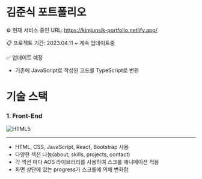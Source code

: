 # 김준식 포트폴리오

⚙ 현재 서비스 중인 URL: <https://kimjunsik-portfolio.netlify.app/>

📋 프로젝트 기간: 2023.04.11 ~ 계속 업데이트중

✅ 업데이트 예정

- 기존에 JavaScript로 작성된 코드를 TypeScript로 변환

# 기술 스택

<h3> 1. Front-End </h3>

![HTML5](https://img.shields.io/badge/HTML5-F05032?style=for-thebadge&logo=html5&logoColor=ffffff)

<hr/>

- HTML, CSS, JavaScript, React, Bootstrap 사용
- 다양한 섹션 나눔(about, skills, projects, contact)
- 각 섹션 마다 AOS 라이브러리를 사용하여 스크롤 애니메이션 적용
- 화면 상단에 있는 progress가 스크롤에 의해 변화함
